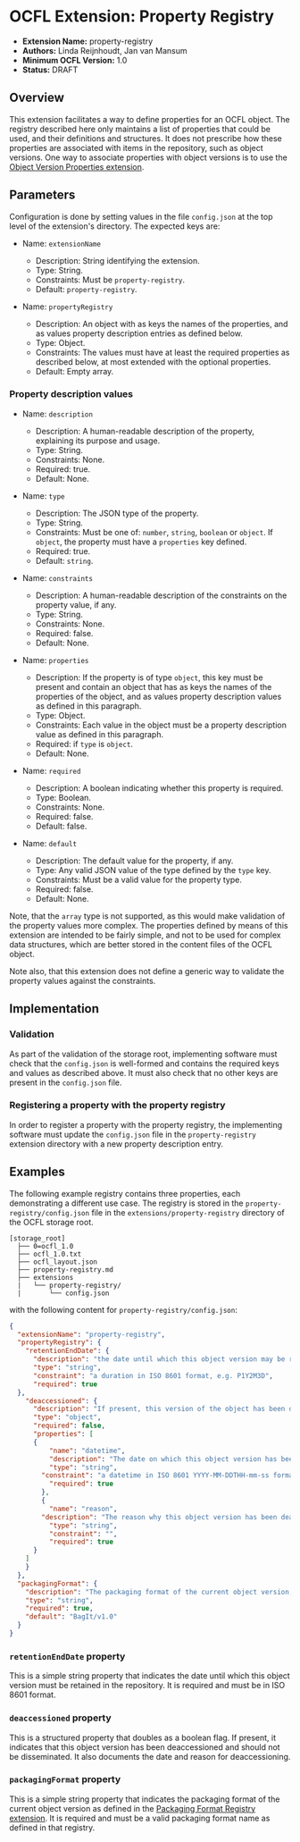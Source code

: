 # OCFL Extension: Property Registry

- **Extension Name:** property-registry
- **Authors:** Linda Reijnhoudt, Jan van Mansum
- **Minimum OCFL Version:** 1.0
- **Status:** DRAFT

Overview
--------

This extension facilitates a way to define properties for an OCFL object. The registry described here only maintains a list of properties that could be used,
and their definitions and structures. It does not prescribe how these properties are associated with items in the repository, such as object versions. One way
to associate properties with object versions is to use the [Object Version Properties extension](../object-version-properties/object-version-properties.md).

Parameters
----------

Configuration is done by setting values in the file `config.json` at the top level of the extension's directory. The expected keys are:

- Name: `extensionName`
    - Description: String identifying the extension.
    - Type: String.
    - Constraints: Must be `property-registry`.
    - Default: `property-registry`.

- Name: `propertyRegistry`
    - Description: An object with as keys the names of the properties, and as values property description entries as defined below.
    - Type: Object.
    - Constraints: The values must have at least the required properties as described below, at most extended with the optional properties.
    - Default: Empty array.

### Property description values

- Name: `description`
    - Description: A human-readable description of the property, explaining its purpose and usage.
    - Type: String.
    - Constraints: None.
    - Required: true.
    - Default: None.

- Name: `type`
    - Description: The JSON type of the property.
    - Type: String.
    - Constraints: Must be one of: `number`, `string`, `boolean` or `object`. If `object`, the property must have a `properties` key defined.
    - Required: true.
    - Default: `string`.

- Name: `constraints`
    - Description: A human-readable description of the constraints on the property value, if any.
    - Type: String.
    - Constraints: None.
    - Required: false.
    - Default: None.

- Name: `properties`
    - Description: If the property is of type `object`, this key must be present and contain an object that has as keys the names of the properties of the object,
      and as values property description values as defined in this paragraph.
    - Type: Object.
    - Constraints: Each value in the object must be a property description value as defined in this paragraph.
    - Required: if `type` is `object`.
    - Default: None.

- Name: `required`
    - Description: A boolean indicating whether this property is required.
    - Type: Boolean.
    - Constraints: None.
    - Required: false.
    - Default: false.

- Name: `default`
    - Description: The default value for the property, if any.
    - Type: Any valid JSON value of the type defined by the `type` key.
    - Constraints: Must be a valid value for the property type.
    - Required: false.
    - Default: None.

Note, that the `array` type is not supported, as this would make validation of the property values more complex. The properties defined by means of this
extension are intended to be fairly simple, and not to be used for complex data structures, which are better stored in the content files of the OCFL object.

Note also, that this extension does not define a generic way to validate the property values against the constraints.

Implementation
--------------

### Validation

As part of the validation of the storage root, implementing software must check that the `config.json` is well-formed and contains the required keys and values
as described above. It must also check that no other keys are present in the `config.json` file.

### Registering a property with the property registry

In order to register a property with the property registry, the implementing software must update the `config.json` file in the `property-registry` extension
directory with a new property description entry.

Examples
--------

The following example registry contains three properties, each demonstrating a different use case. The registry is stored in the `property-registry/config.json`
file in the `extensions/property-registry` directory of the OCFL storage root.

```text
[storage_root]
  ├── 0=ocfl_1.0
  ├── ocfl_1.0.txt
  ├── ocfl_layout.json
  ├── property-registry.md
  ├── extensions
  |   └── property-registry/
  |       └── config.json    
```

with the following content for `property-registry/config.json`:

```json
{
  "extensionName": "property-registry",
  "propertyRegistry": {
    "retentionEndDate": {
      "description": "the date until which this object version may be retained in this repository",
      "type": "string",
      "constraint": "a duration in ISO 8601 format, e.g. P1Y2M3D",
      "required": true
  },
    "deaccessioned": {
      "description": "If present, this version of the object has been deaccessioned and should not be disseminated",
      "type": "object",
      "required": false,
      "properties": [
      {
          "name": "datetime",
          "description": "The date on which this object version has been deaccessioned",
          "type": "string",
        "constraint": "a datetime in ISO 8601 YYYY-MM-DDTHH-mm-ss format",
          "required": true
        },
        {
          "name": "reason",
        "description": "The reason why this object version has been deaccessioned.",
          "type": "string",
          "constraint": "",
          "required": true
      }
    ]
    }
  },
  "packagingFormat": {
    "description": "The packaging format of the current object version, as defined in the packaging-format-registry",
    "type": "string",
    "required": true,
    "default": "BagIt/v1.0"
  }
}
```

### `retentionEndDate` property

This is a simple string property that indicates the date until which this object version must be retained in the repository. It is required and must be in ISO
8601 format.

### `deaccessioned` property

This is a structured property that doubles as a boolean flag. If present, it indicates that this object version has been deaccessioned and should not be
disseminated. It also documents the date and reason for deaccessioning.

### `packagingFormat` property

This is a simple string property that indicates the packaging format of the current object version as defined in
the [Packaging Format Registry extension](../packaging-format-registry/packaging-format-registry.md). It is required and must be a valid packaging format name
as defined in that registry.
